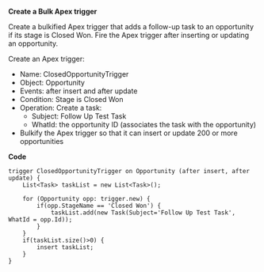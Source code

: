 <B>Create a Bulk Apex trigger</B>

Create a bulkified Apex trigger that adds a follow-up task to an opportunity if its stage is Closed Won. Fire the Apex trigger after inserting or updating an opportunity.

Create an Apex trigger:
  * Name: ClosedOpportunityTrigger
  * Object: Opportunity
  * Events: after insert and after update
  * Condition: Stage is Closed Won
  * Operation: Create a task:
    * Subject: Follow Up Test Task
    * WhatId: the opportunity ID (associates the task with the opportunity)
  * Bulkify the Apex trigger so that it can insert or update 200 or more opportunities
 
<B>Code</B>
```
trigger ClosedOpportunityTrigger on Opportunity (after insert, after update) {
    List<Task> taskList = new List<Task>();
    
    for (Opportunity opp: trigger.new) {
        if(opp.StageName == 'Closed Won') {
            taskList.add(new Task(Subject='Follow Up Test Task', WhatId = opp.Id));
        }
    }
    if(taskList.size()>0) {
        insert taskList;
    }
}
```
